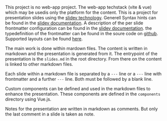 This project is no web-app project. The web-app techstack (vite & vue) which may be usedis only the platform for the content.
This is a project for presentation slides using the [slidev technology](https://sli.dev).
Generell Syntax hints can be found in the [slidev documentation](https://sli.dev/guide/syntax).
A description of the per slide frontmatter configuration can be found in the [slidev documentation](https://sli.dev/custom/#frontmatter). the typedefinition of the frontmatter can be found in the soure code on [github](https://raw.githubusercontent.com/slidevjs/slidev/refs/heads/main/packages/types/src/config.ts).
Supported layouts can be found [here](https://sli.dev/builtin/layouts).

The main work is done within mardown files. The content is written in markdown and the presentation is generated from it.
The entrypoint of the presentation is the `slides.md` in the root directory.
From there on the content is linked to other markdown files.

Each slide within a markdown file is separated by a `---` line or a `---` line with frontmatter and a further `---` line. Both must be followed by a blank line.

Custom components can be defined and used in the markdown files to enhance the presentation.
These components are defined in the `components` directory using Vue.js.

Notes for the presentation are written in markdown as comments. But only the last comment in a slide is taken as note.